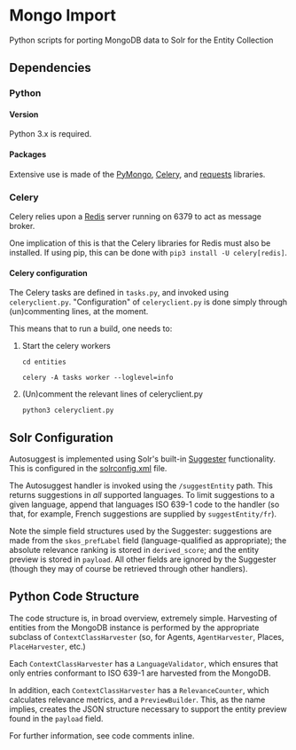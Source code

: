 # Mongo Import

Python scripts for porting MongoDB data to Solr for the Entity Collection

## Dependencies

### Python

#### Version

Python 3.x is required.

#### Packages

Extensive use is made of the [PyMongo](https://api.mongodb.com/python/current/), [Celery](http://www.celeryproject.org/), and [requests](http://docs.python-requests.org/en/master/) libraries.

### Celery

Celery relies upon a [Redis](http://redis.io) server running on 6379 to act as message broker.

One implication of this is that the Celery libraries for Redis must also be installed. If using pip, this can be done with `pip3 install -U celery[redis]`.

#### Celery configuration

The Celery tasks are defined in `tasks.py`, and invoked using `celeryclient.py`. "Configuration" of `celeryclient.py` is done simply through (un)commenting lines, at the moment.

This means that to run a build, one needs to:

1. Start the celery workers

    `cd entities`

    `celery -A tasks worker --loglevel=info`


2. (Un)comment the relevant lines of celeryclient.py

    `python3 celeryclient.py`

## Solr Configuration

Autosuggest is implemented using Solr's built-in [Suggester](https://cwiki.apache.org/confluence/display/solr/Suggester) functionality. This is configured in the [solrconfig.xml](https://github.com/europeana/search/blob/master/autocomplete/conf/solrconfig.xml) file.

The Autosuggest handler is invoked using the `/suggestEntity` path. This returns suggestions in *all* supported languages. To limit suggestions to a given language, append that languages ISO 639-1 code to the handler (so that, for example, French suggestions are supplied by `suggestEntity/fr`).

Note the simple field structures used by the Suggester: suggestions are made from the `skos_prefLabel` field (language-qualified as appropriate); the absolute relevance ranking is stored in `derived_score`; and the entity preview is stored in `payload`. All other fields are ignored by the Suggester (though they may of course be retrieved through other handlers).

## Python Code Structure

The code structure is, in broad overview, extremely simple. Harvesting of entities from the MongoDB instance is performed by the appropriate subclass of `ContextClassHarvester` (so, for Agents, `AgentHarvester`, Places, `PlaceHarvester`, etc.)

Each `ContextClassHarvester` has a `LanguageValidator`, which ensures that only entries conformant to ISO 639-1 are harvested from the MongoDB.

In addition, each `ContextClassHarvester` has a `RelevanceCounter`, which calculates relevance metrics, and a `PreviewBuilder`. This, as the name implies, creates the JSON structure necessary to support the entity preview found in the `payload` field.

For further information, see code comments inline.
